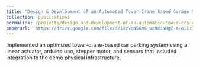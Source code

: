 ```yaml
---
title: "Design & Development of an Automated Tower-Crane Based Garage System"
collection: publications
permalink: /projects/design-and-development-of-an-automated-tower-crane-based-garage-system
paperurl: 'https://drive.google.com/file/d/1xzVcN5GmG_uzHd5NHgZ-X-oi1zIyvwnv/view'
---
```


Implemented an optimized tower-crane-based car parking system using a linear actuator, arduino uno, stepper
motor, and sensors that included integration to the demo physical infrastructure.
